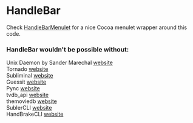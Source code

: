 HandleBar
=========

Check [HandleBarMenulet](https://github.com/yo-han/HandleBarMenulet) for a nice Cocoa menulet wrapper around this code.

### HandleBar wouldn't be possible without: ###

Unix Daemon by Sander Marechal [website](http://www.jejik.com/articles/2007/02/a_simple_unix_linux_daemon_in_python/)  
Tornado [website](http://www.tornadoweb.org/)  
Subliminal [website](http://subliminal.readthedocs.org/en/latest/)  
Guessit [website](https://github.com/wackou/guessit)  
Pync [website](https://github.com/setem/pync)  
tvdb_api [website](https://github.com/dbr/tvdb_api)  
themoviedb [website](https://github.com/dbr/themoviedb)  
SublerCLI [website](http://code.google.com/p/subler/)  
HandBrakeCLI [website](http://handbrake.fr/)  


